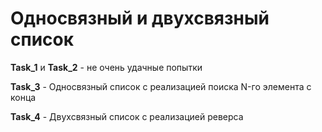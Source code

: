 # Односвязный и двухсвязный список
__Task_1__ и __Task_2__ - не очень удачные попытки

__Task_3__ - Односвязный список c реализацией поиска N-го элемента с конца 

__Task_4__ - Двухсвязный список с реализацией реверса